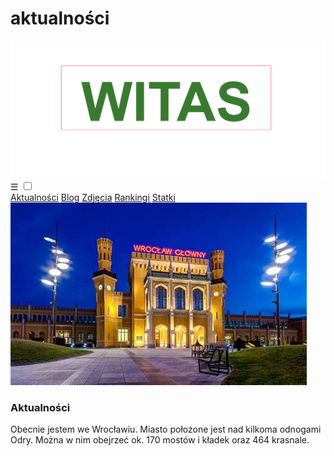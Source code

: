 # aktualności
<!DOCTYPE html>
<html>
    <head>
        <meta charset="utf-8">
        <title>testowa.pl</title>
       <link rel="stylesheet" type="text/css" href="main.css">
        <!-- Global site tag (gtag.js) - Google Analytics -->
<script async src="https://www.googletagmanager.com/gtag/js?id=UA-146144986-2"></script>
<script>
  window.dataLayer = window.dataLayer || [];
  function gtag(){dataLayer.push(arguments);}
  gtag('js', new Date());

  gtag('config', 'UA-146144986-2');
</script>
    </head>
    <body>
    <div class="menu-1">
    
<img class="logo" src="logo.png">
         </div>
         
         
         
         
         
        
  <div class="nav"> 
   <label for="toggle">&#9776;</label>
         <input type="checkbox" id="toggle">
         <div class="menu">
      <a href="https://witas-w.github.io/Aktualnosci/">Aktualności</a>
            <a href="https://witas-w.github.io/Bloguje-witas/">Blog</a>
            <a href="https://witas-w.github.io/Galeria-zdjec/">Zdjęcia</a>
             <a href="https://witas-w.github.io/Ranking/">Rankingi</a>
             <a href="https://witas-w.github.io/OStatkach/">Statki</a>
     </div>  
            </div>    
       
<img id="img" src="tlo.jpg"> 
        
<div id="lokiter">
        <h3 id="akt">Aktualności</h3>
         <p>Obecnie jestem we Wrocławiu. Miasto położone jest nad kilkoma odnogami Odry. Można w nim obejrzeć ok. 170 mostów i kładek oraz 464 krasnale.</p>
        </div>
       
   
 
  </body>
</html>
